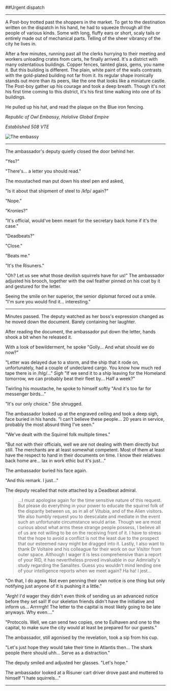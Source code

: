 ##Urgent dispatch

***
A Post-boy trotted past the shoppers in the market. To get to the destination written on the dispatch in his hand, he had to squeeze through all the people of various kinds. Some with long, fluffy ears or short, scaly tails or entirely made out of mechanical parts. Telling of the sheer vibrancy of the city he lives in.

After a few minutes, running past all the clerks hurrying to their meeting and workers unloading crates from carts, he finally arrived. It's a district with many ostentatious buildings. Copper fences, tainted glass, gems, you name it. But this building is different. The plain, white paint of the walls contrasts with the gold-plated building not far from it. Its regular shape ironically stands out more than its peers, like the one that looks like a miniature castle.
The Post-boy gather up his courage and took a deep breath. Though it's not his first time coming to this district, it's his first time walking into one of its buildings.

He pulled up his hat, and read the plaque on the Blue iron fencing.


*Republic of Owl Embassy, Hololive Global Empire*

*Established 508 VTE*


![The embassy](https://images.antiquemapsandprints.com/scansr1/P-5-08499a.jpg)
***
The ambassador's deputy quietly closed the door behind her.

"Yes?"

"There's... a letter you should read."

The moustached man put down his steel pen and asked,

"Is it about that shipment of steel to /kfp/ again?"

"Nope."

"Kronies?"

"It's official, would've been meant for the secretary back home if it's the case."

"Deadbeats?"

"Close."

"Beats me."

"It's the Risuners."

"Oh? Let us see what those devilish squirrels have for us!"
The ambassador adjusted his brooch, together with the owl feather pinned on his coat by it and gestured for the letter.

Seeing the smile on her superior, the senior diplomat forced out a smile.
"I'm sure you would find it... interesting."

***

Minutes passed. The deputy watched as her boss's expression changed as he moved down the document. Barely containing her laughter.

After reading the document, the ambassador put down the letter, hands shook a bit when he released it.

With a look of bewilderment, he spoke
"Golly... And what should we do now?"

"Letter was delayed due to a storm, and the ship that it rode on, unfortunately, had a couple of undeclared cargo. You know how much red tape there is in /hlg/..."
*Sigh*
"If we send it to a ship leaving for the Homeland tomorrow, we can probably beat their fleet by... Half a week?"

Twirling his moustache, he spoke to himself softly
"And it's too far for messenger birds..."

"It's our only choice."
She shrugged.

The ambassador looked up at the engraved ceiling and took a deep sigh, face buried in his hands.
"I can't believe these people... 20 years in service, probably the most absurd thing I've seen."

"We've dealt with the Squirrel folk multiple times."

"But not with their officials, well we are not dealing with them directly but still. The merchants are at least somewhat competent. Most of them at least have the respect to hand in their documents on time. I know their relatives back home are... lax in work ethic but it's just..."

The ambassador buried his face again.

"And this remark. I just..."

The deputy recalled that note attached by a Deadbeat admiral.

>...I must apologise again for the time sensitive nature of this request. But please do everything in your power to educate the squirrel folk of the disparity between us, as in all of Vitubia, and of the Alien visitors. We also humbly request you to deescalate and mediate in the event such an unfortunate circumstance would arise. Though we are most curious about what arms these strange people possess, I believe all of us are not willing to be on the receiving front of it. I have to stress that the hope to avoid a conflict is not the least due to the prospect that our esteemed navy might be dragged into it. Lastly, I also want to thank Dr Voltaire and his colleague for their work on our Visitor from outer space. Although I wager it is less comprehensive than a report of your RID, it has nevertheless proved invaluable in our Admrialty's study regarding the Sanalites. Guess you wouldn't mind lending one of your intelligence reports when we meet again? Ha ha! I jest...

"On that, I do agree. Not even penning their own notice is one thing but only notifying just anyone of it is pushing it a little."

"Argh! I'd wager they didn't even think of sending us an advanced notice before they set sail! If our skeleton friends didn't have the initiative and inform us... Arrrrrgh! The letter to the capital is most likely going to be late anyways. Why even...."

"Protocols. Well, we can send two copies, one to Eulhaven and one to the capital, to make sure the city would at least be prepared for our guests."

The ambassador, still agonised by the revelation, took a sip from his cup.

"Let's just hope they would take their time in Atlantis then... The shark people there should uhh... Serve as a distraction."

The deputy smiled and adjusted her glasses.
"Let's hope."

The ambassador looked at a Risuner cart driver drove past and muttered to himself
"I hate squirrels..."
***

